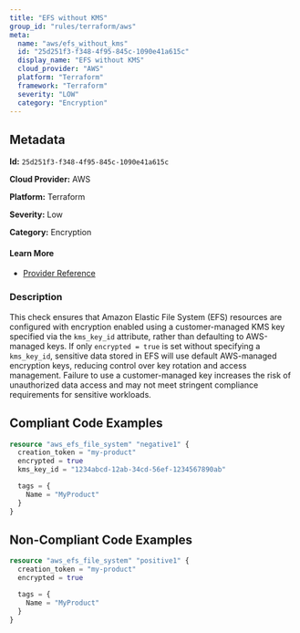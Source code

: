 ```yaml
---
title: "EFS without KMS"
group_id: "rules/terraform/aws"
meta:
  name: "aws/efs_without_kms"
  id: "25d251f3-f348-4f95-845c-1090e41a615c"
  display_name: "EFS without KMS"
  cloud_provider: "AWS"
  platform: "Terraform"
  framework: "Terraform"
  severity: "LOW"
  category: "Encryption"
---
```

## Metadata

**Id:** `25d251f3-f348-4f95-845c-1090e41a615c`

**Cloud Provider:** AWS

**Platform:** Terraform

**Severity:** Low

**Category:** Encryption

#### Learn More

 - [Provider Reference](https://registry.terraform.io/providers/hashicorp/aws/latest/docs/resources/efs_file_system#kms_key_id)

### Description

 This check ensures that Amazon Elastic File System (EFS) resources are configured with encryption enabled using a customer-managed KMS key specified via the `kms_key_id` attribute, rather than defaulting to AWS-managed keys. If only `encrypted = true` is set without specifying a `kms_key_id`, sensitive data stored in EFS will use default AWS-managed encryption keys, reducing control over key rotation and access management. Failure to use a customer-managed key increases the risk of unauthorized data access and may not meet stringent compliance requirements for sensitive workloads.


## Compliant Code Examples
```terraform
resource "aws_efs_file_system" "negative1" {
  creation_token = "my-product"
  encrypted = true
  kms_key_id = "1234abcd-12ab-34cd-56ef-1234567890ab"

  tags = {
    Name = "MyProduct"
  }
}
```
## Non-Compliant Code Examples
```terraform
resource "aws_efs_file_system" "positive1" {
  creation_token = "my-product"
  encrypted = true

  tags = {
    Name = "MyProduct"
  }
}
```